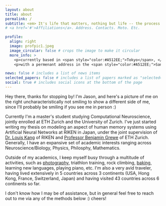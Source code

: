 ```yaml
---
layout: about
title: about
permalink: /
subtitle: <em> It's life that matters, nothing but life -- the process of discovering, the everlasting and perpetual process, not the discovery itself </em> 
# <a href='#'>Affiliations</a>. Address. Contacts. Moto. Etc.

profile:
  align: right
  image: profpic1.jpeg
  image_circular: false # crops the image to make it circular
  more_info: >
    <p>currently based in <span style="color:#A512EE;">Tokyo</span>, </p>
    <p>with a permenant address in the <span style="color:#A512EE;">San Francisco Bay Area</span></p>

news: false # includes a list of news items
selected_papers: false # includes a list of papers marked as "selected={true}"
social: true # includes social icons at the bottom of the page
---
```


Hey there, thanks for stopping by! I'm Jason, and here's a picture of me on the right uncharacteristically not smiling to show a different side of me, since I'll probably be smiling if you see me in person :)
<!-- Perpetually curious, perpetually foolish, perpetually adventurous.  -->

Currently I'm a master's student studying Computational Neuroscience, jointly enrolled at ETH Zurich and the University of Zurich. I've just started writing my thesis on modeling an aspect of human memory systems using Artificial Neural Networks at RIKEN in Japan, under the joint supervision of [Dr. Louis Kang](https://louiskang.group) of RIKEN and [Professor Benjamin Grewe](https://grewelab.org/biography/) of ETH Zurich. Generally, I have an expansive set of academic interests ranging across Neuroscience/Biology, Physics, Philosphy, Mathematics. 

Outside of my academics, I keep myself busy through a multitude of activities, such as [photography](http://jasonfli12.myportfolio.com), triathlon training, rock climbing, [baking](https://www.dropbox.com/scl/fo/6wq62z96dsyin3l89u4rs/AN9qdpeN1sfFX6ULlhpcOXI?rlkey=rwwk3z687all6qke53t2iznjf&st=qooumzp1&dl=0), learning new languages, playing piano, etc. I'm also a very avid traveler, having lived extensively in 5 countries across 3 continents (USA, Hong Kong, France, Switzerland, Japan) and having visited 43 countries across 6 continents so far.

I don't know how I may be of assistance, but in general feel free to reach out to me via any of the methods below :) cheers!

<!-- Academically, I have an expansive set of interests ranging across Neuroscience/Biology, Physics, Philosphy, Mathematics


By now, I've lived extensively in 5 countries across 3 continents (USA, Hong Kong, France, Switzerland, Japan) and have visited 43 countries. 

I like to think of myself as an avid learner above all else, and the two quotes above seem to encapsulate this disposition best.

I'm fascinated by a range of by topics across Neuroscience, Physics, and Philosophy such as: the neural bases of memory, the emergence of group dynamics from individuals, the way our intangible minds interface our flesh with the world to derive physicality when everything is ultimately a wave, and on and on. Through the use of Theoretical/Computational techniques, I hope to be able to elucidate \[at least some of\] these questions, as well as any and all others I develop along the way.

Outside of my academics, I enjoy staying active through swimming, running, and biking (though I wouldn't consider it triathlon training just yet) as well as bouldering. I also greatly enjoy [baking](https://www.dropbox.com/sh/1565apuy314wg1u/AABiBvJeQZnzUj34YWZdcw1Fa?dl=0)-- sourdough based goods especially-- and cooking in general, and maintain (to the best of my ability) [this photography portfolio](portfolio/portfolioHome.html). Oh, and in my copious free time, I do very much enjoy ruminating over various ontological and epistemological questions as well :) -->
